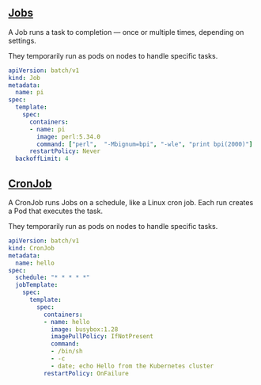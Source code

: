 ## [Jobs](https://kubernetes.io/docs/concepts/workloads/controllers/job/)

A Job runs a task to completion — once or multiple times, depending on settings.

They temporarily run as pods on nodes to handle specific tasks.

```yaml
apiVersion: batch/v1
kind: Job
metadata:
  name: pi
spec:
  template:
    spec:
      containers:
      - name: pi
        image: perl:5.34.0
        command: ["perl",  "-Mbignum=bpi", "-wle", "print bpi(2000)"]
      restartPolicy: Never
  backoffLimit: 4
```

## [CronJob](https://kubernetes.io/docs/concepts/workloads/controllers/cron-jobs/)

A CronJob runs Jobs on a schedule, like a Linux cron job. Each run creates a Pod that executes the task.

They temporarily run as pods on nodes to handle specific tasks.

```yaml
apiVersion: batch/v1
kind: CronJob
metadata:
  name: hello
spec:
  schedule: "* * * * *"
  jobTemplate:
    spec:
      template:
        spec:
          containers:
          - name: hello
            image: busybox:1.28
            imagePullPolicy: IfNotPresent
            command:
            - /bin/sh
            - -c
            - date; echo Hello from the Kubernetes cluster
          restartPolicy: OnFailure
```